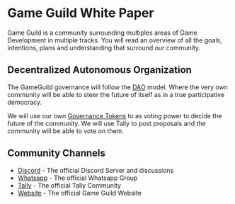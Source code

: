 # Game Guild White Paper

Game Guild is a community surrounding multiples areas of Game Development in multiple tracks. You will read an overview
of all the goals, intentions, plans and understanding that surround our community.

## Decentralized Autonomous Organization

The GameGuild governance will follow the [DAO](DAO.md) model. Where the very own community will be able to steer the
future of itself as in a true participative democracy.

We will use our own [Governance Tokens](whitepaper) to as voting power to decide the future of the community. We will
use Tally to post proposals and the community will be able to vote on them.

## Community Channels

- [Discord](????) - The official Discord Server and discussions
- [Whatsapp](????) - The official Whatsapp Group
- [Tally](????) - The official Tally Community
- [Website](????) - The official Game Guild Website
